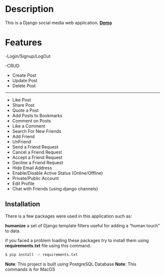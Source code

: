 # Description

This is a Django social media web application.
**[Demo][demo]**

# Features

-Login/Signup/LogOut

-CRUD
- Create Post
- Update Post
- Delete Post
--------
- Like Post
- Share Post
- Quote a Post
- Add Posts to Bookmarks
- Comment on Posts
- Like a Comment
- Search For New Friends
- Add Friend
- UnFriend
- Send a Friend Request
- Cancel a Friend Request
- Accept a Friend Request
- Decline a Friend Request
- Hide Email Address
- Enable/Disable Active Status (Online/Offline)
- Private/Public Account
- Edit Profile
- Chat with Friends (using django channels)

## Installation

There is a few packages were used in this application such as:

**humanize** a set of Django template filters useful for adding a “human touch” to data.

if you faced a problem loading these packages try to install them using **requirements.txt** file using this command.

```bash
$ pip install -r requirements.txt
```

**Note**: This project is built using PostgreSQL Database
**Note**: This commands is for MacOS

[demo]: https://www.linkedin.com/posts/muhammedatif_django-python-django-activity-6796441873922846720-F23h?utm_source=share&utm_medium=member_ios


